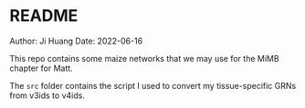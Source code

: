 # README

Author: Ji Huang
Date: 2022-06-16

This repo contains some maize networks that we may use for the MiMB chapter for Matt.

The `src` folder contains the script I used to convert my tissue-specific GRNs from v3ids to v4ids.